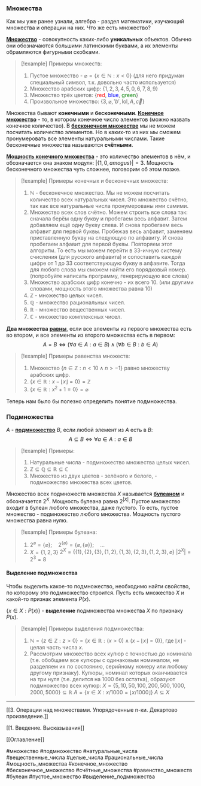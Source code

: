 ### Множества
Как мы уже ранее узнали, алгебра - раздел математики, изучающий множества и операции на них. Что же есть множество?

<ins>**Множество**</ins> - совокупность каких-либо **уникальных** объектов. Обычно они обозначаются большими латинскими буквами, а их элементы обрамляются фигурными скобками.

>[!example] Примеры множеств:
>1. Пустое множество - $\varnothing = \{x \in \mathbb{N}: x < 0\}$ (для него придуман специальный символ, т.к. довольно часто используется)
>2. Множество арабских цифр: $\{1,2,3,4,5,0,6,7,8,9\}$
>3. Множество трёх цветов: $\{$<font color=red>red</font>, <font color=blue>blue</font>, <font color=green>green</font>$\}$
>4. Произвольное множество: $\{3, \varnothing, 'b',\text{lol}, A, \vec c\}$

Множества бывают **конечными** и **бесконечными**. <ins>**Конечное множество**</ins> - то, в котором конечное число элементов (можно назвать конечное количество). В <ins>**бесконечном множестве**</ins> мы не можем посчитать количество элементов. Но в каких-то из них мы сможем пронумеровать все элементы натуральными числами. Такие бесконечные множества называются **счётными**.

<ins>**Мощность конечного множества**</ins> - это количество элементов в нём, и обозначается она знаком модуля: $|\{ 1, 0, amogus \}| = 3$. Мощность бесконечного множества чуть сложнее, поговорим об этом позже.

>[!example] Примеры конечных и бесконечных множеств:
>1. $\mathbb{N}$ - бесконечное множество. Мы не можем посчитать количество всех натуральных чисел. Это множество счётно, так как все натуральные числа пронумерованы ими самими.
>2. Множество всех слов счётно. Можем строить все слова так: сначала берём одну букву и пробегаем весь алфавит. Затем добавляем ещё одну букву слева. И снова пробегаем весь алфавит для первой буквы. Пробежав весь алфавит, заменяем приставленную букву на следующую по алфавиту. И снова пробегаем алфавит для первой буквы. Повторяем этот алгоритм. То есть мы можем перейти в 33-ичную систему счисления (для русского алфавита) и сопоставить каждой цифре от 1 до 33 соответствующую букву в алфавите. Тогда для любого слова мы сможем найти его порядковый номер. (попробуйте написать программу, генерирующую все слова)
>3. Множество арабских цифр конечно - их всего 10. (или другими словами, мощность этого множества равна 10)
>4. $\mathbb{Z}$ - множество целых чисел.
>5. $\mathbb{Q}$ - множество рациональных чисел.
>6. $\mathbb{R}$ - множество вещественных чисел.
>7. $\mathbb{C}$ - множество комплексных чисел.

**Два множества** <ins>**равны**</ins>, если все элементы из первого множества есть во втором, и все элементы из второго множества есть в первом:
$$A = B \iff (\forall a \in A : a \in B)\land (\forall b \in B : b \in A)$$
>[!example] Примеры равенства множеств:
>1. Множество $\{n \in \mathbb{Z}: n < 10 \land n >-1\}$ равно множеству арабских цифр.
>2. $\{x \in \mathbb{R}: x - \lfloor x \rfloor = 0\} = \mathbb{Z}$
>3. $\{x \in \mathbb{R}: x^2 + 1 =0\} = \varnothing$

Теперь нам было бы полезно определить понятие подмножества.

### Подмножества
$A$ - <ins>**подмножество**</ins> $B$, если любой элемент из $A$ есть в $B$:
$$A \subseteq B \iff \forall a \in A: a \in B$$
>[!example] Примеры:
>1. Натуральные числа - подмножество множества целых чисел.
>2. $\mathbb{Z}\subseteq \mathbb{Q} \subseteq \mathbb{R} \subseteq \mathbb{C}$
>3. Множество из двух цветов - зелёного и белого, - подмножество множества всех цветов.

Множество всех подмножеств множества $X$ называется <ins>**булеаном**</ins> и обозначается $2^X$. 
Мощность булеана равна $2^{|X|}$. 
Пустое множество входит в булеан любого множества, даже пустого. То есть, пустое множество - подмножество любого множества. Мощность пустого множества равна нулю.
>[!example] Примеры булеана:
>1. $2^{\varnothing} = \{\varnothing \};\quad 2^{\{\varnothing\}} = \{\varnothing, \{\varnothing\} \}; \quad\dots$
>2. $X = \{1,2,3\}$
>   $2^X=\{\{1\},\{2\},\{3\},\{1,2\},\{1,3\},\{2,3\},\{1,2,3\}, \varnothing\}$
>   $|2^X|=2^3=8$

#### Выделение подмножества
Чтобы выделить какое-то подмножество, необходимо найти свойство, по которому это подмножество строится. Пусть есть множество $X$ и какой-то признак элемента $P(x)$.

$\{ x \in X : P(x)\}$ - **выделение** подмножества множества $X$ по признаку $P(x)$.
>[!example] Примеры выделения подмножества:
>1. $\mathbb{N}=\{z \in \mathbb{Z}: z > 0\}=\{x \in \mathbb{R}: (x > 0)\land(x-\lfloor x\rfloor=0)\}$, где $\lfloor x\rfloor$ - целая часть числа $x$.
>2. Рассмотрим множество всех купюр с точностью до номинала (т.е. обобщаем все купюры с одинаковым номиналом, не разделяем их по состоянию, серийному номеру или любому другому признаку). Купюры, номинал которых оканчивается на три нуля (т.е. делится на 1000 без остатка), образуют подмножество всех купюр:
>   $X =\{5,10,50,100,200,500,1000,2000,5000\}\subseteq \mathbb{R}$
>   $A = \{x \in X: x/1000=\lfloor x/1000\rfloor\}$
>   $A \subseteq X$

---
[[3. Операции над множествами. Упорядоченные n-ки. Декартово произведение.]]

[[1. Введение. Высказывания]]

[[Оглавление]]

#множество 
#подмножество
#натуральные_числа
#вещественные_числа
#целые_числа
#рациональные_числа
#мощность_множества
#конечное_множество
#бесконечное_множество
#счётные_множества
#равенство_множеств
#булеан
#пустое_множество
#выделение_подмножества
